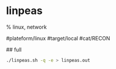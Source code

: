 # linpeas
% linux, network

#plateform/linux #target/local #cat/RECON


## full 
```bash
./linpeas.sh -q -e > linpeas.out
```